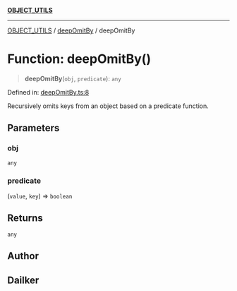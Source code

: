 [**OBJECT_UTILS**](../../README.md)

***

[OBJECT_UTILS](../../README.md) / [deepOmitBy](../README.md) / deepOmitBy

# Function: deepOmitBy()

> **deepOmitBy**(`obj`, `predicate`): `any`

Defined in: [deepOmitBy.ts:8](https://github.com/dailker/everyutil/blob/8ebd741383aff061deffff96bf58a9059d1b9944/src/object/deepOmitBy.ts#L8)

Recursively omits keys from an object based on a predicate function.

## Parameters

### obj

`any`

### predicate

(`value`, `key`) => `boolean`

## Returns

`any`

## Author

## Dailker
